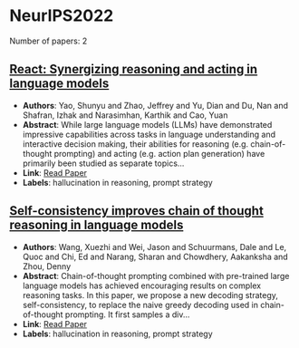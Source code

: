 # NeurIPS2022

Number of papers: 2

## [React: Synergizing reasoning and acting in language models](paper_1.md)
- **Authors**: Yao, Shunyu and Zhao, Jeffrey and Yu, Dian and Du, Nan and Shafran, Izhak and Narasimhan, Karthik and Cao, Yuan
- **Abstract**: While large language models (LLMs) have demonstrated impressive capabilities across tasks in language understanding and interactive decision making, their abilities for reasoning (e.g. chain-of-thought prompting) and acting (e.g. action plan generation) have primarily been studied as separate topics...
- **Link**: [Read Paper](https://arxiv.org/abs/2210.03629)
- **Labels**: hallucination in reasoning, prompt strategy

## [Self-consistency improves chain of thought reasoning in language models](paper_2.md)
- **Authors**: Wang, Xuezhi and Wei, Jason and Schuurmans, Dale and Le, Quoc and Chi, Ed and Narang, Sharan and Chowdhery, Aakanksha and Zhou, Denny
- **Abstract**: Chain-of-thought prompting combined with pre-trained large language models has achieved encouraging results on complex reasoning tasks. In this paper, we propose a new decoding strategy, self-consistency, to replace the naive greedy decoding used in chain-of-thought prompting. It first samples a div...
- **Link**: [Read Paper](https://arxiv.org/abs/2203.11171)
- **Labels**: hallucination in reasoning, prompt strategy

